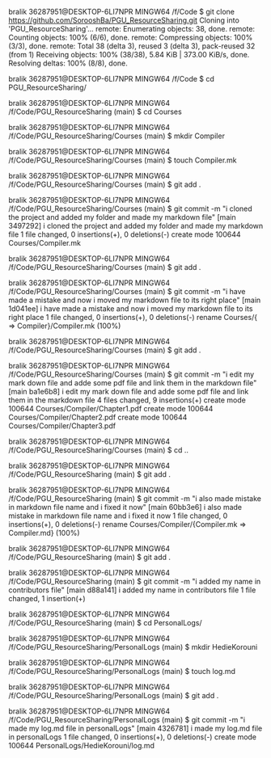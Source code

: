 bralik 36287951@DESKTOP-6LI7NPR MINGW64 /f/Code
$ git clone https://github.com/SorooshBa/PGU_ResourceSharing.git
Cloning into 'PGU_ResourceSharing'...
remote: Enumerating objects: 38, done.
remote: Counting objects: 100% (6/6), done.
remote: Compressing objects: 100% (3/3), done.
remote: Total 38 (delta 3), reused 3 (delta 3), pack-reused 32 (from 1)
Receiving objects: 100% (38/38), 5.84 KiB | 373.00 KiB/s, done.
Resolving deltas: 100% (8/8), done.

bralik 36287951@DESKTOP-6LI7NPR MINGW64 /f/Code
$ cd PGU_ResourceSharing/

bralik 36287951@DESKTOP-6LI7NPR MINGW64 /f/Code/PGU_ResourceSharing (main)
$ cd Courses

bralik 36287951@DESKTOP-6LI7NPR MINGW64 /f/Code/PGU_ResourceSharing/Courses (main)
$ mkdir Compiler

bralik 36287951@DESKTOP-6LI7NPR MINGW64 /f/Code/PGU_ResourceSharing/Courses (main)
$ touch Compiler.mk

bralik 36287951@DESKTOP-6LI7NPR MINGW64 /f/Code/PGU_ResourceSharing/Courses (main)
$ git add .

bralik 36287951@DESKTOP-6LI7NPR MINGW64 /f/Code/PGU_ResourceSharing/Courses (main)
$ git commit -m "i cloned the project and added my folder and made my markdown file"
[main 3497292] i cloned the project and added my folder and made my markdown file
 1 file changed, 0 insertions(+), 0 deletions(-)
 create mode 100644 Courses/Compiler.mk

bralik 36287951@DESKTOP-6LI7NPR MINGW64 /f/Code/PGU_ResourceSharing/Courses (main)
$ git add .

bralik 36287951@DESKTOP-6LI7NPR MINGW64 /f/Code/PGU_ResourceSharing/Courses (main)
$ git commit -m "i have made a mistake and now i moved my markdown file to its right place"
[main 1d041ee] i have made a mistake and now i moved my markdown file to its right place
 1 file changed, 0 insertions(+), 0 deletions(-)
 rename Courses/{ => Compiler}/Compiler.mk (100%)

bralik 36287951@DESKTOP-6LI7NPR MINGW64 /f/Code/PGU_ResourceSharing/Courses (main)
$ git add .

bralik 36287951@DESKTOP-6LI7NPR MINGW64 /f/Code/PGU_ResourceSharing/Courses (main)
$ git commit -m "i edit my mark down file and adde some pdf file and link them in the markdown file"
[main ba1e6b8] i edit my mark down file and adde some pdf file and link them in the markdown file
 4 files changed, 9 insertions(+)
 create mode 100644 Courses/Compiler/Chapter1.pdf
 create mode 100644 Courses/Compiler/Chapter2.pdf
 create mode 100644 Courses/Compiler/Chapter3.pdf

bralik 36287951@DESKTOP-6LI7NPR MINGW64 /f/Code/PGU_ResourceSharing/Courses (main)
$ cd ..

bralik 36287951@DESKTOP-6LI7NPR MINGW64 /f/Code/PGU_ResourceSharing (main)
$ git add .

bralik 36287951@DESKTOP-6LI7NPR MINGW64 /f/Code/PGU_ResourceSharing (main)
$ git commit -m "i also made mistake in markdown file name and i fixed it now"
[main 60bb3e6] i also made mistake in markdown file name and i fixed it now
 1 file changed, 0 insertions(+), 0 deletions(-)
 rename Courses/Compiler/{Compiler.mk => Compiler.md} (100%)

bralik 36287951@DESKTOP-6LI7NPR MINGW64 /f/Code/PGU_ResourceSharing (main)
$ git add .

bralik 36287951@DESKTOP-6LI7NPR MINGW64 /f/Code/PGU_ResourceSharing (main)
$ git commit -m "i added my name in contributors file"
[main d88a141] i added my name in contributors file
 1 file changed, 1 insertion(+)

bralik 36287951@DESKTOP-6LI7NPR MINGW64 /f/Code/PGU_ResourceSharing (main)
$ cd PersonalLogs/

bralik 36287951@DESKTOP-6LI7NPR MINGW64 /f/Code/PGU_ResourceSharing/PersonalLogs (main)
$ mkdir HedieKorouni

bralik 36287951@DESKTOP-6LI7NPR MINGW64 /f/Code/PGU_ResourceSharing/PersonalLogs (main)
$ touch log.md

bralik 36287951@DESKTOP-6LI7NPR MINGW64 /f/Code/PGU_ResourceSharing/PersonalLogs (main)
$ git add .

bralik 36287951@DESKTOP-6LI7NPR MINGW64 /f/Code/PGU_ResourceSharing/PersonalLogs (main)
$ git commit -m "i made my log.md file in personalLogs"
[main 4326781] i made my log.md file in personalLogs
 1 file changed, 0 insertions(+), 0 deletions(-)
 create mode 100644 PersonalLogs/HedieKorouni/log.md